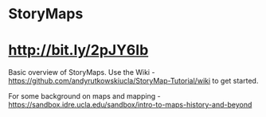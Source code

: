 # StoryMaps

# http://bit.ly/2pJY6Ib

Basic overview of StoryMaps. Use the Wiki - https://github.com/andyrutkowskiucla/StoryMap-Tutorial/wiki to get started.

For some background on maps and mapping - https://sandbox.idre.ucla.edu/sandbox/intro-to-maps-history-and-beyond
